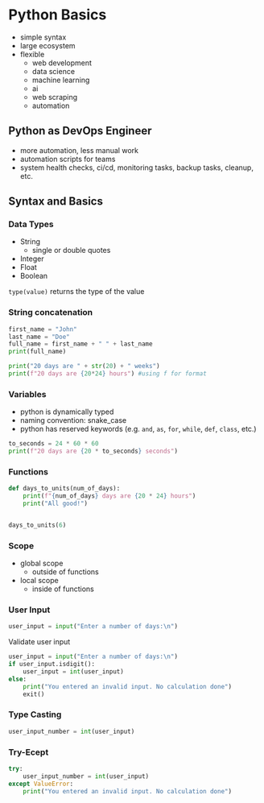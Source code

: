 # Python Basics

- simple syntax
- large ecosystem
- flexible
  - web development
  - data science
  - machine learning
  - ai
  - web scraping
  - automation

## Python as DevOps Engineer
- more automation, less manual work
- automation scripts for teams
- system health checks, ci/cd, monitoring tasks, backup tasks, cleanup, etc.

## Syntax and Basics
### Data Types
- String
  - single or double quotes
- Integer
- Float
- Boolean

`type(value)` returns the type of the value


### String concatenation
```python
first_name = "John"
last_name = "Doe"
full_name = first_name + " " + last_name
print(full_name)
```

```python
print("20 days are " + str(20) + " weeks")
print(f"20 days are {20*24} hours") #using f for format
```

### Variables
- python is dynamically typed
- naming convention: snake_case
- python has reserved keywords (e.g. `and`, `as`, `for`, `while`, `def`, `class`, etc.)
```python
to_seconds = 24 * 60 * 60
print(f"20 days are {20 * to_seconds} seconds")
```

### Functions
```python 
def days_to_units(num_of_days):
    print(f"{num_of_days} days are {20 * 24} hours")
    print("All good!")


days_to_units(6)
```

### Scope
- global scope
  - outside of functions
- local scope
  - inside of functions

### User Input
```python
user_input = input("Enter a number of days:\n")
```

Validate user input
```python
user_input = input("Enter a number of days:\n")
if user_input.isdigit():
    user_input = int(user_input)
else:
    print("You entered an invalid input. No calculation done")
    exit()
```
### Type Casting
```python
user_input_number = int(user_input)
```

### Try-Ecept
```python
try:
    user_input_number = int(user_input)
except ValueError:
    print("You entered an invalid input. No calculation done")
```
